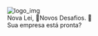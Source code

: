 <div id="banner_img">
<img id="logo_img" src="_mat/logo_img.png" alt="logo_img">
<div>
<label id="capture"'>Nova Lei, Novos Desafios. </label>
</div>
<div>
<label id="capture"'>Sua empresa está pronta?</label>
</div>
</div>
